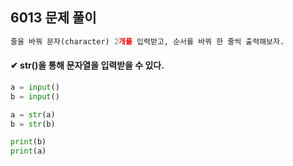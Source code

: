 ## 6013 문제 풀이

```python
줄을 바꿔 문자(character) 2개를 입력받고, 순서를 바꿔 한 줄씩 출력해보자.
```



#### ✔ str()을 통해 문자열을 입력받을 수 있다.

```python
a = input()
b = input()

a = str(a)
b = str(b)

print(b)
print(a)
```



